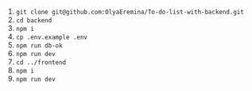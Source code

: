 1. `git clone git@github.com:OlyaEremina/To-do-list-with-backend.git`
2. `cd backend`
3. `npm i`
4. `cp .env.example .env`
5. `npm run db-ok`
6. `npm run dev`
7. `cd ../frontend`
8. `npm i`
9. `npm run dev`

